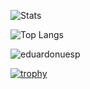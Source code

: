 
![Stats](https://github-readme-stats.vercel.app/api?username=eduardonunesp&show_icons=true&count_private=true&include_all_commits=true&hide_border=true&title_color=2B5BBD&icon_color=1124BB&text_color=A1A1A1&bg_color=0,000000,130F40)

![Top Langs](https://github-readme-stats.vercel.app/api/top-langs/?username=eduardonunesp&layout=compact&theme=chartreuse-dark)

<img src="https://github-readme-streak-stats.herokuapp.com/?user=eduardonunesp&theme=dark" alt="eduardonuesp" /></p>

[![trophy](https://github-profile-trophy.vercel.app/?username=eduardonunesp&theme=onedark)](https://github.com/ryo-ma/github-profile-trophy)
